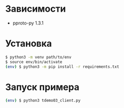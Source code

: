 # Зависимости

 - pproto-py 1.3.1

# Установка

```bash
$ python3 -m venv path/to/env
$ source env/bin/activate
(env) $ python3 -m pip install -r requirements.txt
```

# Запуск примера

```bash
(env) $ python3 tdemo03_client.py
```